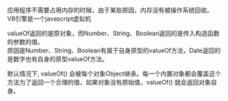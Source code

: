 应用程序不需要占用内存的时候，由于某些原因，内存没有被操作系统回收。  
V8引擎是一个javascript虚拟机   

valueOf返回的是原对象，而Number、String、Boolean返回的是传入构造函数的参数的值。  
原因是Number、String、Boolean有属于自身原型的valueOf方法，Date返回的是数字也有自身的原型valueOf方法。    


默认情况下, valueOf() 会被每个对象Object继承。每一个内置对象都会覆盖这个方法为了返回一个合理的值，如果对象没有原始值，valueOf() 就会返回对象自身。    



